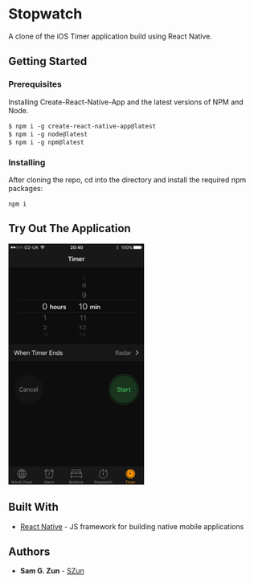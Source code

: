 # Stopwatch

A clone of the iOS Timer application build using React Native.

## Getting Started

### Prerequisites

Installing Create-React-Native-App and the latest versions of NPM and Node.

```
$ npm i -g create-react-native-app@latest
$ npm i -g node@latest
$ npm i -g npm@latest
```

### Installing

After cloning the repo, cd into the directory and install the required npm packages:

```
npm i
```

## Try Out The Application

![](./stopwatch.png)

## Built With

* [React Native](https://github.com/react-community/create-react-native-app) - JS framework for building native mobile applications

## Authors

* **Sam G. Zun** - [SZun](https://github.com/SZun)
